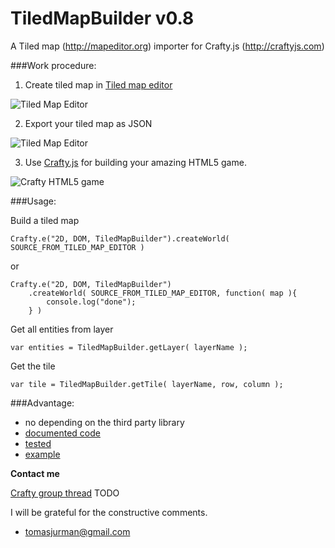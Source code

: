 # TiledMapBuilder v0.8

A Tiled map (http://mapeditor.org) importer for Crafty.js (http://craftyjs.com)

###Work procedure:

1) Create tiled map in [Tiled map editor](http://mapeditor.org)

![Tiled Map Editor](https://raw.github.com/Kibo/TiledMapBuilder/master/WebContent/example/img/editor.png)

2) Export your tiled map as JSON

![Tiled Map Editor](https://raw.github.com/Kibo/TiledMapBuilder/master/WebContent/example/img/export.png)

3) Use [Crafty.js](http://craftyjs.com) for building your amazing HTML5 game.

![Crafty HTML5 game](https://raw.github.com/Kibo/TiledMapBuilder/master/WebContent/example/img/game.png)


###Usage:

Build a tiled map
```
Crafty.e("2D, DOM, TiledMapBuilder").createWorld( SOURCE_FROM_TILED_MAP_EDITOR )    
```
or

```
Crafty.e("2D, DOM, TiledMapBuilder")
	.createWorld( SOURCE_FROM_TILED_MAP_EDITOR, function( map ){
		console.log("done");
	} )    
```

Get all entities from layer
```
var entities = TiledMapBuilder.getLayer( layerName );
```

Get the tile
```
var tile = TiledMapBuilder.getTile( layerName, row, column );
```

###Advantage:
- no depending on the third party library
- [documented code](https://github.com/Kibo/TiledMapBuilder/blob/master/WebContent/tiledmap.js)
- [tested](https://github.com/Kibo/TiledMapBuilder/blob/master/WebContent/test/tests.html)
- [example](https://raw.github.com/Kibo/TiledMapBuilder/master/WebContent/example/index.html)


**Contact me**

[Crafty group thread](#) TODO

I will be grateful for the constructive comments.
- tomasjurman@gmail.com






